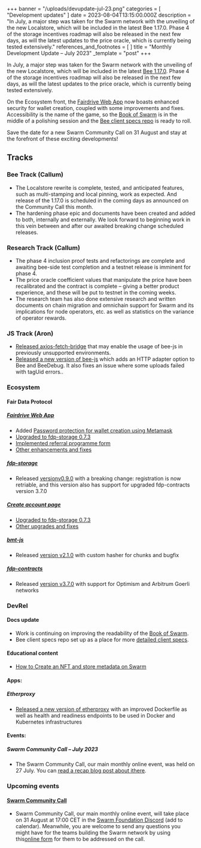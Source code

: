 +++
banner = "/uploads/devupdate-jul-23.png"
categories = [ "Development updates" ]
date = 2023-08-04T13:15:00.000Z
description = "In July, a major step was taken for the Swarm network with the unveiling of the new Localstore, which will be included in the latest Bee 1.17.0. Phase 4 of the storage incentives roadmap will also be released in the next few days, as will the latest updates to the price oracle, which is currently being tested extensively."
references_and_footnotes = [ ]
title = "Monthly Development Update – July 2023"
_template = "post"
+++

In July, a major step was taken for the Swarm network with the unveiling
of the new Localstore, which will be included in the latest [<u>Bee
1.17.0</u>](https://github.com/ethersphere). Phase 4 of the storage
incentives roadmap will also be released in the next few days, as will
the latest updates to the price oracle, which is currently being tested
extensively.

On the Ecosystem front, the [<u>Fairdrive Web
App</u>](https://app.fairdrive.fairdatasociety.org/) now boasts enhanced
security for wallet creation, coupled with some improvements and fixes.
Accessibility is the name of the game, so the [<u>Book of
Swarm</u>](https://www.ethswarm.org/The-Book-of-Swarm.pdf) is in the
middle of a polishing session and the [<u>Bee client specs
repo</u>](https://github.com/ethersphere/specs) is ready to roll.

Save the date for a new Swarm Community Call on 31 August and stay at
the forefront of these exciting developments!

## Tracks

### Bee Track (Callum)

* The Localstore rewrite is complete, tested, and anticipated features, such as multi-stamping and local pinning, work as expected. And release of the 1.17.0 is scheduled in the coming days as announced on the Community Call this month.
* The hardening phase epic and documents have been created and added to both, internally and externally. We look forward to beginning work in this vein between and after our awaited breaking change scheduled releases.

### Research Track (Callum)
- The phase 4 inclusion proof tests and refactorings are complete and awaiting bee-side test completion and a testnet release is imminent for phase 4.
- The price oracle coefficient values that manipulate the price have been recalibrated and the contract is complete – giving a better product experience, and these will be put to testnet in the coming weeks.
- The research team has also done extensive research and written documents on chain migration and omnichain support for Swarm and its implications for node operators, etc. as well as statistics on the variance of operator rewards.

### JS Track (Aron)

* [<u>Released axios-fetch-bridge</u>](https://github.com/Cafe137/axios-fetch-bridge) that may enable the usage of bee-js in previously unsupported environments.
* [<u>Released a new version of bee-js</u>](https://github.com/ethersphere/bee-js/releases/tag/v6.1.0) which adds an HTTP adapter option to Bee and BeeDebug. It also fixes an issue where some uploads failed with tagUid errors..

### Ecosystem

#### Fair Data Protocol

##### [<u>Fairdrive Web App</u>](https://github.com/fairDataSociety/fairdrive-theapp)

* Added [<u>Password protection for wallet creation using Metamask</u>](https://github.com/fairDataSociety/fairdrive-theapp/issues/399)
* [<u>Upgraded to fdp-storage 0.7.3</u>](https://github.com/fairDataSociety/fairdrive-theapp/issues/378)
* [<u>Implemented referral programme form</u>](https://github.com/fairDataSociety/fairdrive-theapp/issues/338)
* [<u>Other enhancements and fixes</u>](https://github.com/fairDataSociety/fairdrive-theapp/issues?q=is%3Aissue+is%3Aclosed+closed%3A2023-07-01..2023-07-31+)

##### [<u>fdp-storage</u>](https://github.com/fairDataSociety/fdp-storage/)

* Released [<u>versionv0.9.0</u>](https://github.com/fairDataSociety/fdp-storage/releases) with a breaking change: registration is now retriable, and this version also has support for upgraded fdp-contracts version 3.7.0

##### [<u>Create account page</u>](https://github.com/fairDataSociety/fdp-create-account/)

* [<u>Upgraded to fdp-storage 0.7.3</u>](https://github.com/fairDataSociety/fdp-create-account/issues/266)
* [<u>Other upgrades and fixes</u>](https://github.com/fairDataSociety/fdp-create-account/issues?q=is%3Aissue+is%3Aclosed+closed%3A2023-07-01..2023-07-31+)

##### [<u>bmt-js</u>](https://github.com/fairDataSociety/bmt-js)
* Released [<u>version v2.1.0</u>](https://github.com/fairDataSociety/bmt-js/releases) with custom hasher for chunks and bugfix

##### [<u>fdp-contracts</u>](https://github.com/fairDataSociety/fdp-contracts/)
* Released [<u>version v3.7.0</u>](https://github.com/fairDataSociety/fdp-contracts/releases) with support for Optimism and Arbitrum Goerli networks

### DevRel

#### Docs update
* Work is continuing on improving the readability of the [<u>Book of Swarm</u>](https://www.ethswarm.org/The-Book-of-Swarm.pdf).
* Bee client specs repo set up as a place for more [<u>detailed client specs</u>](https://github.com/ethersphere/specs).

#### Educational content 

* [<u>How to Create an NFT and store metadata on Swarm</u>](https://blog.ethswarm.org/foundation/2023/how-to-create-an-nft-and-store-metadata-on-swarm/)

#### Apps:

##### Etherproxy

* [<u>Released a new version of etherproxy</u>](https://github.com/Cafe137/etherproxy) with an improved Dockerfile as well as health and readiness endpoints to be used in Docker and Kubernetes infrastructures

#### Events:

##### Swarm Community Call – July 2023

* The Swarm Community Call, our main monthly online event, was held on 27 July. You can [<u>read a recap blog post about it</u><u>here</u>](https://blog.ethswarm.org/foundation/2023/swarm-community-call-27-july-recap/).

### **Upcoming events**

#### **<u>Swarm Community Call</u>**

* Swarm Community Call, our main monthly online event, will take place on 31 August at 17:00 CET in the [<u>Swarm Foundation Discord</u>](https://discord.gg/HqsVNSJ?event=1126056886773489675) (add to calendar). Meanwhile, you are welcome to send any questions you might have for the teams building the Swarm network by using this[<u>online form</u>](https://airtable.com/shrBRyrMkXFsJvLS3) for them to be addressed on the call.
